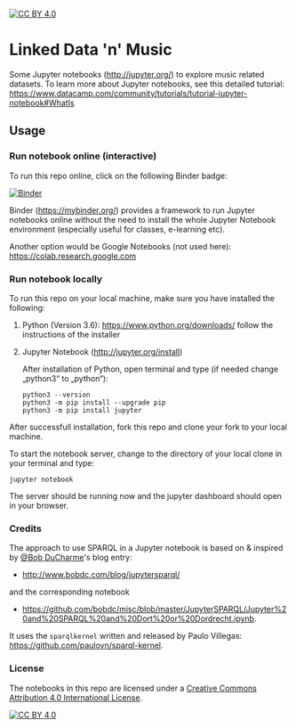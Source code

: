 [![CC BY 4.0][cc-by-shield]][cc-by]

# Linked Data 'n' Music

Some Jupyter notebooks (http://jupyter.org/) to explore music related datasets. To learn more about Jupyter notebooks, see this detailed tutorial: https://www.datacamp.com/community/tutorials/tutorial-jupyter-notebook#WhatIs

## Usage

### Run notebook online (interactive)
To run this repo online, click on the following Binder badge: 

[![Binder](https://mybinder.org/badge_logo.svg)](https://mybinder.org/v2/gh/musicEnfanthen/linked-data-n-music/master)

Binder (https://mybinder.org/) provides a framework to run Jupyter notebooks online without the need to install the whole Jupyter Notebook environment (especially useful for classes, e-learning etc).

Another option would be Google Notebooks (not used here):
https://colab.research.google.com


### Run notebook locally

To run this repo on your local machine, make sure you have installed the following:

1. Python (Version 3.6): https://www.python.org/downloads/
    follow the instructions of the installer

2. Jupyter Notebook (http://jupyter.org/install)
    
    After installation of Python, open terminal and type (if needed change „python3“ to „python“):
    ```
    python3 --version
    python3 -m pip install --upgrade pip
    python3 -m pip install jupyter
    ```

After successfull installation, fork this repo and clone your fork to your local machine. 

To start the notebook server, change to the directory of your local clone in your terminal and type:
    
```
jupyter notebook
```

The server should be running now and the jupyter dashboard should open in your browser.

### Credits

The approach to use SPARQL in a Jupyter notebook is based on & inspired by [@Bob DuCharme](https://github.com/bobdc-ccri)'s blog entry: 
- http://www.bobdc.com/blog/jupytersparql/ 

and the corresponding notebook 

- https://github.com/bobdc/misc/blob/master/JupyterSPARQL/Jupyter%20and%20SPARQL%20and%20Dort%20or%20Dordrecht.ipynb.

It uses the `sparqlkernel` written and released by Paulo Villegas: https://github.com/paulovn/sparql-kernel.

### License
The notebooks in this repo are licensed under a [Creative Commons Attribution 4.0 International License][cc-by].

[![CC BY 4.0][cc-by-image]][cc-by]

[cc-by]: http://creativecommons.org/licenses/by/4.0/
[cc-by-image]: https://i.creativecommons.org/l/by/4.0/88x31.png
[cc-by-shield]: https://img.shields.io/badge/License-CC%20BY%204.0-lightgrey.svg
